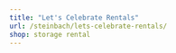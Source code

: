 ```yaml
---
title: "Let's Celebrate Rentals"
url: /steinbach/lets-celebrate-rentals/
shop: storage rental
---
```

